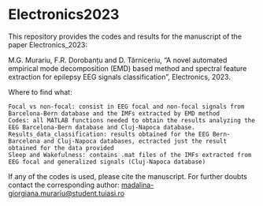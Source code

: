 # Electronics2023
This repository provides the codes and results for the manuscript of the paper Electronics_2023:

M.G. Murariu, F.R. Dorobanțu and D. Tărniceriu, “A novel automated empirical mode decomposition (EMD) based method and spectral feature extraction for epilepsy EEG signals classification”, Electronics, 2023.

Where to find what:

    Focal vs non-focal: consist in EEG focal and non-focal signals from Barcelona-Bern database and the IMFs extracted by EMD method
    Codes: all MATLAB functions needed to obtain the results analyzing the EEG Barcelona-Bern database and Cluj-Napoca database.
    Results_data_classification: results obtained for the EEG Bern-Barcelona and Cluj-Napoca databases, ectracted just the result obtained for the data provided
    Sleep and Wakefulness: contains .mat files of the IMFs extracted from EEG focal and generalized signals (Cluj-Napoca database)

If any of the codes is used, please cite the manuscript. For further doubts contact the corresponding author: madalina-giorgiana.murariu@student.tuiasi.ro
